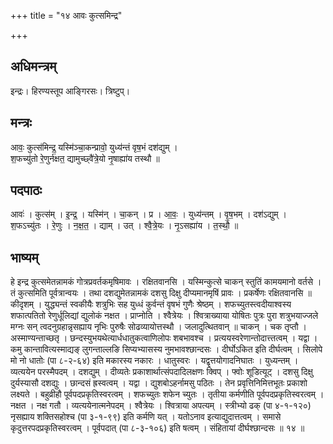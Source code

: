+++
title = "१४ आवः कुत्समिन्द्र"

+++
## अधिमन्त्रम्
इन्द्रः। हिरण्यस्तूप आङ्गिरसः। त्रिष्टुप्।

## मन्त्रः
आवः॒ कुत्स॑मिन्द्र॒ यस्मि॑ञ्चा॒कन्प्रावो॒ युध्य॑न्तं वृष॒भं दश॑द्युम् ।  
श॒फच्यु॑तो रे॒णुर्न॑क्षत॒ द्यामुच्छ्वै॑त्रे॒यो नृ॒षाह्या॑य तस्थौ ॥

## पदपाठः
आवः॑ । कुत्स॑म् । इ॒न्द्र॒ । यस्मि॑न् । चा॒कन् । प्र । आ॒वः॒ । युध्य॑न्तम् । वृ॒ष॒भम् । दश॑ऽद्युम् ।  
श॒फऽच्यु॑तः । रे॒णुः । न॒क्ष॒त॒ । द्याम् । उत् । श्वै॒त्रे॒यः । नृ॒ऽसह्या॑य । त॒स्थौ॒ ॥

## भाष्यम्
हे इन्द्र कुत्समेतन्नामकं गोत्रप्रवर्तकमृषिमावः । रक्षितवानसि । यस्मिन्कुत्से चाकन् स्तुतिं कामयमानो वर्तसे । तं कुत्समिति पूर्वत्रान्वयः । तथा दशद्युमेतन्नामकं दशसु दिक्षु दीप्यमानमृषिं प्रावः । प्रकर्षेणः रक्षितवानसि ॥ कीदृशम् । युद्ध्यन्तं स्वकीयैः शत्रुभिः सह युध्धं कुर्वन्तं वृषभं गुणैः श्रेष्ठम् । शफच्युतस्त्वदीयाश्वस्य शफात्पतितो रेणुर्धूलिद्यां द्युलोकं नक्षत । प्राप्नोति । श्वैत्रेयः । श्वित्राख्याया योषितः पुत्रः पुरा शत्रुभयाज्जले मग्नः सन् त्वदनुग्रहान्नृसह्याय नृभिः पुरुषैः सोढव्यायोत्तस्थौ । जलादुत्थितवान् ॥ चाकन् । चक तृप्तौ । अस्माण्यन्ताच्छतृ । छन्दस्युभयथेत्यार्धधातुकत्वाणिलोपः शबभावश्च । प्रत्ययस्वरेणान्तोदात्त्तत्वम् । यद्वा । कमु कान्तावित्यस्माद्यङ् लुगन्ताल्लङि सिप्यभ्यासस्य नुमभावश्छान्दसः । दीर्घोऽकित इति दीर्घत्वम् । सिलोपे मो नो धातोः (पा ८-२-६४) इति मकारस्य नकारः । धातुस्वरः । यद्वृत्तयोगादनिघातः । युध्यन्तम् । व्यत्ययेन परस्मैपदम् । दशद्युम् । दीव्यतेः प्रकाशार्थात्संपदादिलक्षणः क्विप् । फ्वोः शूडित्यूट् । दशसु दिक्षु दुर्यस्यासौ दशद्युः । छान्दसं ह्रस्वत्वम् । यद्वा । द्युशबोऽहर्नामसु पठितः । तेन प्रवृत्तिनिमित्तभूतः प्रकाशो लक्ष्यते । बहुव्रीहौ पूर्वपदप्रकृतिस्वरत्वम् । शफच्युतः शफेन च्युतः । तृतीया कर्मणीति पूर्वपदप्रकृतिस्वरत्वम् । नक्षत । नक्ष गतौ । व्यत्ययेनात्मनेपदम् । श्वैत्रेयः । श्वित्राया अपत्यम् । स्त्रीभ्यो ढक् (पा ४-१-१२०) नृसह्याय शक्तिसहोश्च (पा ३-१-९९) इति कर्मणि यत् । यतोऽनाव इत्याद्युदात्तत्वम् । समासे कृदुत्तरपदप्रकृतिस्वरत्वम् । पूर्वपदात् (पा ८-३-१०६) इति षत्वम् । संहितायां दीर्घश्छान्दसः ॥ १४ ॥